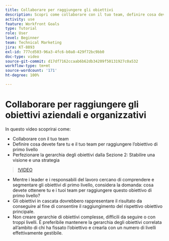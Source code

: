 ```yaml
---
title: Collaborare per raggiungere gli obiettivi
description: Scopri come collaborare con il tuo team, definire cosa devovete fare tu e il tuo team per raggiungere l’obiettivo di primo livello e perfezionare la gerarchia degli obiettivi.
activity: use
feature: Workfront Goals
type: Tutorial
role: User
level: Beginner
team: Technical Marketing
jira: KT-8893
exl-id: 777cd503-96a3-4fc6-b0a8-429f72bc9bb0
doc-type: video
source-git-commit: d17df7162ccaab6b62db34209f50131927c0a532
workflow-type: tm+mt
source-wordcount: '171'
ht-degree: 100%

---
```


# Collaborare per raggiungere gli obiettivi aziendali e organizzativi

In questo video scoprirai come:

* Collaborare con il tuo team
* Definire cosa devete fare tu e il tuo team per raggiungere l’obiettivo di primo livello
* Perfezionare la gerarchia degli obiettivi dalla Sezione 2: Stabilire una visione e una strategia

>[!VIDEO](https://video.tv.adobe.com/v/335187/?quality=12&learn=on&enablevpops)

<!--
Pro-tips graphic
-->

* Mentre i leader e i responsabili del lavoro cercano di comprendere e segmentare gli obiettivi di primo livello, considera la domanda: cosa devete ottenere tu e i tuoi team per raggiungere questo obiettivo di primo livello?
* Gli obiettivi in cascata dovrebbero rappresentare il risultato da conseguire al fine di consentire il raggiungimento del rispettivo obiettivo principale.
* Non creare gerarchie di obiettivi complesse, difficili da seguire o con troppi livelli. È preferibile mantenere la gerarchia degli obiettivi correlata all’ambito di chi ha fissato l’obiettivo e crearla con un numero di livelli effettivamente gestibile.
